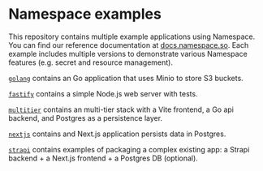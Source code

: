 # Namespace examples

This repository contains multiple example applications using Namespace. You can find our reference
documentation at [docs.namespace.so](https://docs.namespace.so?utm_source=examples). Each example includes multiple versions to demonstrate various Namespace
features (e.g. secret and resource management).

[`golang`](https://github.com/namespacelabs/examples/tree/main/golang) contains an Go application that uses Minio to store S3 buckets.

[`fastify`](https://github.com/namespacelabs/examples/tree/main/fastify) contains a simple Node.js web server with tests.

[`multitier`](https://github.com/namespacelabs/examples/tree/main/multitier) contains an multi-tier stack with a Vite frontend,
a Go api backend, and Postgres as a persistence layer.

[`nextjs`](https://github.com/namespacelabs/examples/tree/main/nextjs) contains and Next.js application persists data in Postgres.

[`strapi`](https://github.com/namespacelabs/examples/tree/main/strapi) contains examples of packaging a complex existing app:
a Strapi backend + a Next.js frontend + a Postgres DB (optional).
